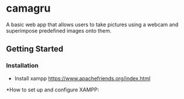 # camagru


A basic web app that allows users to take pictures using a webcam and superimpose predefined images onto them.

## Getting Started

### Installation

* Install xampp https://www.apachefriends.org/index.html

*How to set up and configure XAMPP:


